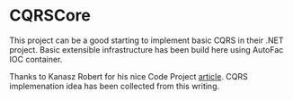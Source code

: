 <html>
<head></head>
<body>
<h1>CQRSCore</h1>
<p>
This project can be a good starting to implement basic CQRS in their .NET project.
Basic extensible infrastructure has been build here using AutoFac IOC container.

Thanks to Kanasz Robert for his nice Code Project <a href="https://www.codeproject.com/Articles/555855/Introduction-to-CQRS" target="_blank">article</a>.
CQRS implemenation idea has been collected from this writing. 
</p>
</body>
</html>
